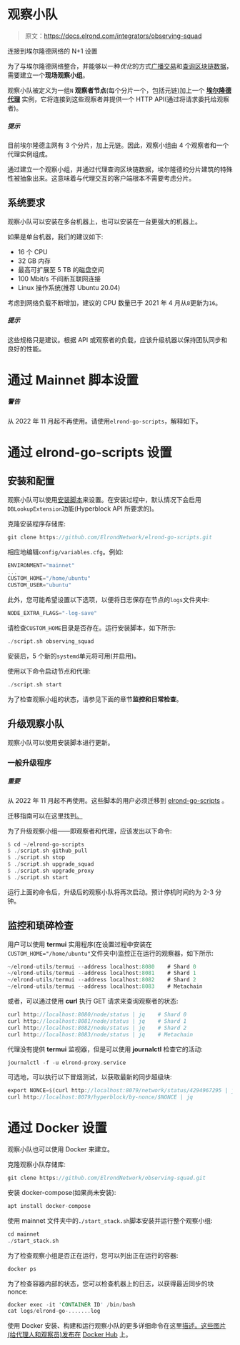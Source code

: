 # 观察小队

> 原文：<https://docs.elrond.com/integrators/observing-squad>

 连接到埃尔隆德网络的 N+1 设置

为了与埃尔隆德网络整合，并能够以一种*优化*的方式[广播交易](/integrators/creating-transactions)和[查询区块链数据](/integrators/querying-the-blockchain)，需要建立一个**现场观察小组**。

观察小队被定义为一组`N` **观察者节点**(每个分片一个，包括元链)加上一个 [**埃尔隆德代理**](/sdk-and-tools/proxy) 实例，它将连接到这些观察者并提供一个 HTTP API(通过将请求委托给观察者)。

##### 提示

目前埃尔隆德主网有 3 个分片，加上元链。因此，观察小组由 4 个观察者和一个代理实例组成。

通过建立一个观察小组，并通过代理查询区块链数据，埃尔隆德的分片建筑的特殊性被抽象出来。这意味着与代理交互的客户端根本不需要考虑分片。

## **系统要求**

观察小队可以安装在多台机器上，也可以安装在一台更强大的机器上。

如果是单台机器，我们的建议如下:

*   16 个 CPU
*   32 GB 内存
*   最高可扩展至 5 TB 的磁盘空间
*   100 Mbit/s 不间断互联网连接
*   Linux 操作系统(推荐 Ubuntu 20.04)

考虑到网络负载不断增加，建议的 CPU 数量已于 2021 年 4 月从`8`更新为`16`。

##### 提示

这些规格只是建议。根据 API 或观察者的负载，应该升级机器以保持团队同步和良好的性能。

# **通过 Mainnet 脚本设置**

##### 警告

从 2022 年 11 月起不再使用。请使用`elrond-go-scripts`，解释如下。

# **通过 elrond-go-scripts 设置**

## **安装和配置**

观察小队可以使用[安装脚本](/validators/elrond-go-scripts/config-scripts/)来设置。在安装过程中，默认情况下会启用`DBLookupExtension`功能(Hyperblock API 所要求的)。

克隆安装程序存储库:

```rust
git clone https://github.com/ElrondNetwork/elrond-go-scripts.git 
```

相应地编辑`config/variables.cfg`。例如:

```rust
ENVIRONMENT="mainnet"
...
CUSTOM_HOME="/home/ubuntu"
CUSTOM_USER="ubuntu" 
```

此外，您可能希望设置以下选项，以便将日志保存在节点的`logs`文件夹中:

```rust
NODE_EXTRA_FLAGS="-log-save" 
```

请检查`CUSTOM_HOME`目录是否存在。运行安装脚本，如下所示:

```rust
./script.sh observing_squad 
```

安装后，5 个新的`systemd`单元将可用(并启用)。

使用以下命令启动节点和代理:

```rust
./script.sh start 
```

为了检查观察小组的状态，请参见下面的章节**监控和日常检查**。

## **升级观察小队**

观察小队可以使用安装脚本进行更新。

### **一般升级程序**

##### 重要

从 2022 年 11 月起不再使用。这些脚本的用户必须迁移到 [elrond-go-scripts](/validators/elrond-go-scripts/config-scripts/) 。

迁移指南可以在这里找到[。](/validators/elrond-go-scripts/install-update/#migration-from-old-scripts)

为了升级观察小组——即观察者和代理，应该发出以下命令:

```rust
$ cd ~/elrond-go-scripts
$ ./script.sh github_pull
$ ./script.sh stop
$ ./script.sh upgrade_squad
$ ./script.sh upgrade_proxy
$ ./script.sh start 
```

运行上面的命令后，升级后的观察小队将再次启动。预计停机时间约为 2-3 分钟。

## **监控和琐碎检查**

用户可以使用 **termui** 实用程序(在设置过程中安装在`CUSTOM_HOME="/home/ubuntu"`文件夹中)监控正在运行的观察器，如下所示:

```rust
~/elrond-utils/termui --address localhost:8080    # Shard 0
~/elrond-utils/termui --address localhost:8081    # Shard 1
~/elrond-utils/termui --address localhost:8082    # Shard 2
~/elrond-utils/termui --address localhost:8083    # Metachain 
```

或者，可以通过使用 **curl** 执行 GET 请求来查询观察者的状态:

```rust
curl http://localhost:8080/node/status | jq    # Shard 0
curl http://localhost:8081/node/status | jq    # Shard 1
curl http://localhost:8082/node/status | jq    # Shard 2
curl http://localhost:8083/node/status | jq    # Metachain 
```

代理没有提供 **termui** 监视器，但是可以使用 **journalctl** 检查它的活动:

```rust
journalctl -f -u elrond-proxy.service 
```

可选地，可以执行以下冒烟测试，以获取最新的同步超级块:

```rust
export NONCE=$(curl http://localhost:8079/network/status/4294967295 | jq '.data["status"]["erd_highest_final_nonce"]')
curl http://localhost:8079/hyperblock/by-nonce/$NONCE | jq 
```

# **通过 Docker** 设置

观察小队也可以使用 Docker 来建立。

克隆观察小队存储库:

```rust
git clone https://github.com/ElrondNetwork/observing-squad.git 
```

安装 docker-compose(如果尚未安装):

```rust
apt install docker-compose 
```

使用 mainnet 文件夹中的`./start_stack.sh`脚本安装并运行整个观察小组:

```rust
cd mainnet
./start_stack.sh 
```

为了检查观察小组是否正在运行，您可以列出正在运行的容器:

```rust
docker ps 
```

为了检查容器内部的状态，您可以检查机器上的日志，以获得最近同步的块 nonce:

```rust
docker exec -it 'CONTAINER ID' /bin/bash
cat logs/elrond-go-.......log 
```

使用 Docker 安装、构建和运行观察小队的更多详细命令在这里[描述。这些图片(给代理人和观察员)发布在](https://github.com/ElrondNetwork/observing-squad) [Docker Hub](https://hub.docker.com/u/elrondnetwork) 上。